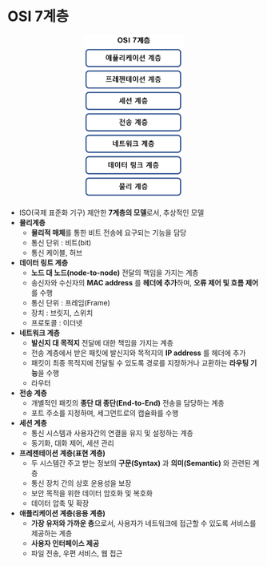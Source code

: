 # **OSI 7계층**

<p style="text-align:center"><img src="./img/OSI_7Layer_Basic.png" width="200"></p>

- ISO(국제 표준화 기구) 제안한 **7계층의 모델**로서, 추상적인 모델
- **물리계층**
    - **물리적 매체**를 통한 비트 전송에 요구되는 기능을 담당
    - 통신 단위 : 비트(bit)
    - 통신 케이블, 허브
- **데이터 링트 계층**
    - **노드 대 노드(node-to-node)** 전달의 책임을 가지는 계층
    - 송신자와 수신자의 **MAC address** 를 **헤더에 추가**하며, **오류 제어 및 흐름 제어**를 수행
    - 통신 단위 : 프레임(Frame)
    - 장치 : 브릿지, 스위치
    - 프로토콜 : 이더넷
- **네트워크 계층**
    - **발신지 대 목적지** 전달에 대한 책임을 가지는 계층
    - 전송 계층에서 받은 패킷에 발신지와 목적지의 **IP address** 를 헤더에 추가
    - 패킷이 최종 목적지에 전달될 수 있도록 경로를 지정하거나 교환하는 **라우팅 기능**을 수행
    - 라우터
- **전송 계층**
    - 개별적인 패킷의 **종단 대 종단(End-to-End)** 전송을 담당하는 계층
    - 포트 주소를 지정하며, 세그먼트로의 캡슐화를 수행
- **세션 계층**
    - 통신 시스템과 사용자간의 연결을 유지 및 설정하는 계층
    - 동기화, 대화 제어, 세션 관리
- **프레젠테이션 계층(표현 계층)**
    - 두 시스템간 주고 받는 정보의 **구문(Syntax)** 과 **의미(Semantic)** 와 관련된 계층
    - 통신 장치 간의 상호 운용성을 보장
    - 보안 목적을 위한 데이터 암호화 및 복호화
    - 데이터 압축 및 확장
- **애플리케이션 계층(응용 계층)**
    - **가장 유저와 가까운 층**으로서, 사용자가 네트워크에 접근할 수 있도록 서비스를 제공하는 계층
    - **사용자 인터페이스 제공**
    - 파일 전송, 우편 서비스, 웹 접근